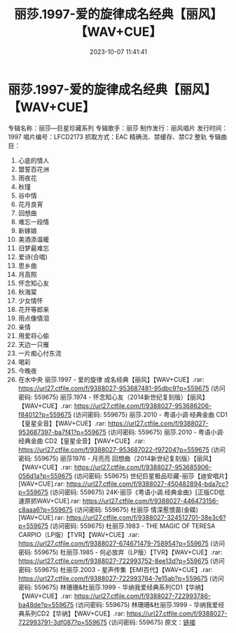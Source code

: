 ﻿---
title: 丽莎.1997-爱的旋律成名经典【丽风】【WAV+CUE】
date: 2023-10-07 11:41:41
categories: WAV车载音乐、镜像
tags: 华语中文
---
# 丽莎.1997-爱的旋律成名经典【丽风】【WAV+CUE】

专辑名称：丽莎—巨星珍藏系列
专辑歌手：丽莎
制作发行：丽风唱片
发行时间：1997
唱片编号：LFCD2173
抓取方式：EAC 精确流、禁缓存、禁C2 整轨
专辑曲目：
01. 心底的情人
02. 盟誓百花洲
03. 雨夜花
04. 秋瑾
05. 谷中情
06. 花月良宵
07. 回想曲
08. 难忘一段情
09. 新嫁娘
10. 美酒添温暖
11. 旧梦最难忘
12. 爱诗(合唱)
13. 思乡曲
14. 月高照
15. 怀念知心友
16. 秋海棠
17. 少女情怀
18. 花开等郎来
19. 雨点像情泪
20. 亲情
21. 用爱将心偷
22. 天边一只雁
23. 一片痴心付东流
24. 喝彩
25. 今晚夜
26. 在水中央
丽莎.1997 - 爱的旋律 成名经典【丽风】【WAV+CUE】.rar: https://url27.ctfile.com/f/9388027-953687481-95dbc9?p=559675
(访问密码: 559675)
丽莎.1974 - 怀念知心友（2014新世纪复刻版）【丽风】【WAV+CUE】.rar: https://url27.ctfile.com/f/9388027-953686206-f84012?p=559675
(访问密码: 559675)
丽莎.2010 - 粤语小调·经典金曲 CD1【皇星全音】【WAV+CUE】.rar: https://url27.ctfile.com/f/9388027-953687397-ba7f41?p=559675
(访问密码: 559675)
丽莎.2010 - 粤语小调·经典金曲 CD2【皇星全音】【WAV+CUE】.rar: https://url27.ctfile.com/f/9388027-953687022-f97204?p=559675
(访问密码: 559675)
丽莎1976 - 月亮亮 回想曲（2014新世纪复刻版）【丽风】【WAV+CUE】.rar: https://url27.ctfile.com/f/9388027-953685906-056d1a?p=559675
(访问密码: 559675)
世纪巨星极品珍藏-丽莎【迪安唱片】[WAV+CUE].rar: https://url27.ctfile.com/f/9388027-450482894-bda7cc?p=559675
(访问密码: 559675)
24K-丽莎《粤语小调.经典金曲》[正版CD低速原抓WAV+CUE].rar: https://url27.ctfile.com/f/9388027-446473156-c8aaa6?p=559675
(访问密码: 559675)
杜丽莎 情深惹恨苗(金碟)[WAV+CUE].rar: https://url27.ctfile.com/f/9388027-324512701-38e3c6?p=559675
(访问密码: 559675)
杜丽莎.1983 - THE MAGIC OF TERESA CARPIO（LP版）【TVR】【WAV+CUE】.rar:
https://url27.ctfile.com/f/9388027-674671479-758954?p=559675
(访问密码: 559675)
杜丽莎.1985 - 何必放弃（LP版）【TVR】【WAV+CUE】.rar: https://url27.ctfile.com/f/9388027-722993752-8ee13d?p=559675
(访问密码: 559675)
杜丽莎.2003 - 星声传集【EMI百代】【WAV+CUE】.rar: https://url27.ctfile.com/f/9388027-722993764-7e15ab?p=559675
(访问密码: 559675)
林珊珊&杜丽莎.1999 - 华纳我爱经典系列CD1【华纳】【WAV+CUE】.rar: https://url27.ctfile.com/f/9388027-722993786-ba48de?p=559675
(访问密码: 559675)
林珊珊&杜丽莎.1999 - 华纳我爱经典系列CD2【华纳】【WAV+CUE】.rar: https://url27.ctfile.com/f/9388027-722993791-3df087?p=559675
(访问密码: 559675)
原文：[链接](https://blog.sina.com.cn/s/blog_1647c7e76010313m0.html)